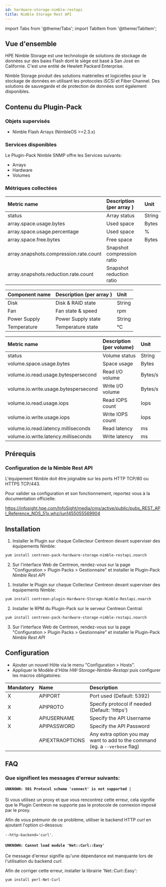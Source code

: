```yaml
---
id: hardware-storage-nimble-restapi
title: Nimble Storage Rest API
---
```

import Tabs from '@theme/Tabs';
import TabItem from '@theme/TabItem';


## Vue d'ensemble

HPE Nimble Storage est une technologie de solutions de stockage de données sur des baies Flash dont le siège est basé à San José en Californie. C'est une entité de Hewlett Packard Enterprise. 

Nimble Storage produit des solutions matérielles et logicielles pour le stockage de données en utilisant les protocoles
iSCSI et Fiber Channel. Des solutions de sauvegarde et de protection de données sont également disponibles.

## Contenu du Plugin-Pack

### Objets supervisés

* Nimble Flash Arrays (NimbleOS >=2.3.x)

### Services disponibles

Le Plugin-Pack Nimble SNMP offre les Services suivants:

* Arrays
* Hardware
* Volumes

### Métriques collectées

<Tabs groupId="sync">
<TabItem value="Arrays" label="Arrays">

| Metric name                            | Description (per array )        | Unit    |
| :------------------------------------- | :------------------------------ | :------ |
| status                                 | Array status                    | String  |
| array.space.usage.bytes                | Used space                      | Bytes   |
| array.space.usage.percentage           | Used space                      |   %     |
| array.space.free.bytes                 | Free space                      | Bytes   |
| array.snapshots.compression.rate.count | Snapshot compression ratio      |         |
| array.snapshots.reduction.rate.count   | Snapshot reduction ratio        |         |

</TabItem>
<TabItem value="Hardware" label="Hardware">

| Component name | Description (per array ) | Unit   |
|:---------------|:-------------------------|:-------|
| Disk           | Disk & RAID state        | String |
| Fan            | Fan state & speed        | rpm    |
| Power Supply   | Power Supply state       | String |
| Temperature    | Temperature state        | °C     |

</TabItem>
<TabItem value="Volumes" label="Volumes">

| Metric name                           | Description (per volume)         | Unit    |
| :------------------------------------ | :------------------------------- | :------ |
| status                                | Volume status                    | String  |
| volume.space.usage.bytes              | Space usage                      | Bytes   |
| volume.io.read.usage.bytespersecond   | Read I/O volume                  | Bytes/s |
| volume.io.write.usage.bytespersecond  | Write I/O volume                 | Bytes/s |
| volume.io.read.usage.iops             | Read IOPS count                  | Iops    |
| volume.io.write.usage.iops            | Write IOPS count                 | Iops    |
| volume.io.read.latency.milliseconds   | Read latency                     | ms      |
| volume.io.write.latency.milliseconds  | Write latency                    | ms      |

</TabItem>
</Tabs>

## Prérequis

### Configuration de la Nimble Rest API

L'équipement Nimble doit être joignable sur les ports HTTP TCP/80 ou HTTPS TCP/443. 

Pour valider sa configuration et son fonctionnement, reportez vous à la documentation officielle: 

https://infosight.hpe.com/InfoSight/media/cms/active/public/pubs_REST_API_Reference_NOS_51x.whz/jun1455055569904

## Installation

<Tabs groupId="sync">
<TabItem value="Online License" label="Online License">

1. Installer le Plugin sur chaque Collecteur Centreon devant superviser des équipements Nimble:

```bash
yum install centreon-pack-hardware-storage-nimble-restapi.noarch
```

2. Sur l'interface Web de Centreon, rendez-vous sur la page "Configuration > Plugin Packs > Gestionnaire" et installer le Plugin-Pack *Nimble Rest API*

</TabItem>
<TabItem value="Offline License" label="Offline License">

1. Installer le Plugin sur chaque Collecteur Centreon devant superviser des équipements Nimble:

```bash
yum install centreon-plugin-Hardware-Storage-Nimble-Restapi.noarch
```

2. Installer le RPM du Plugin-Pack sur le serveur Centreon Central:

```bash
yum install centreon-pack-hardware-storage-nimble-restapi.noarch
```

3. Sur l'interface Web de Centreon, rendez-vous sur la page "Configuration > Plugin Packs > Gestionnaire" et installer le Plugin-Pack *Nimble Rest API*

</TabItem>
</Tabs>

## Configuration

* Ajouter un nouvel Hôte via le menu "Configuration > Hosts".
* Appliquer le Modèle d'Hôte *HW-Storage-Nimble-Restapi* puis configurer les macros obligatoires: 

| Mandatory | Name                | Description                                                                  |
| :-------- | :------------------ | :--------------------------------------------------------------------------- |
| X         | APIPORT             | Port used (Default: 5392)                                                    |
| X         | APIPROTO            | Specify protocol if needed (Default: 'https')                                |
| X         | APIUSERNAME         | Specify the API Username                                                     |
| X         | APIPASSWORD         | Specify the API Password                                                     |    
|           | APIEXTRAOPTIONS     | Any extra option you may want to add to the command (eg. a `--verbose` flag) |

## FAQ

### Que signifient les messages d'erreur suivants:

#### ```UNKNOWN: 501 Protocol scheme 'connect' is not supported |``` 

Si vous utilisez un proxy et que vous rencontrez cette erreur, cela signifie que le Plugin Centreon ne supporte
pas le protocole de connexion imposé par le proxy.

Afin de vous prémunir de ce problème, utiliser le backend HTTP *curl* en ajoutant l'option ci-dessous: 

 ```--http-backend='curl'```.

#### ```UNKNOWN: Cannot load module 'Net::Curl::Easy'```

Ce message d'erreur signifie qu'une dépendance est manquante lors de l'utilisation du backend *curl*. 

Afin de corriger cette erreur, installer la librairie 'Net\:\:Curl\:\:Easy':

```bash
yum install perl-Net-Curl
```
